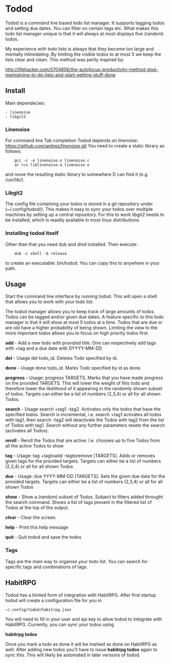# Todod

Todod is a command line based todo list manager. It supports tagging todos and setting due dates. You can filter on certain tags etc. What makes this todo list manager unique is that it will always at most displays five (random) todos.

My experience with todo lists is always that they become too large and mentally intimidating. By limiting the visible todos to at most 5 we keep the lists clear and clean. This method was partly inspired by:

http://lifehacker.com/5704856/the-autofocus-productivity-method-stop-maintaining-to-do-lists-and-start-getting-stuff-done

## Install

Main dependecies:

	- linenoise
	- libgit2

### Linenoise

For command line Tab completion Todod depends on linenoise: 
https://github.com/antirez/linenoise.git
You need to create a static library as follows:

		gcc -c -o linenoise.o linenoise.c
		ar rcs liblinenoise.a linenoise.o

and move the resulting static library to somewhere D can find it (e.g. /usr/lib/).

### Libgit2

The config file containing your todos is stored in a git repository under (~/.config/todod/). This makes it easy to sync your todos over multiple machines by setting up a central repository. For this to work libgit2 needs to be installed, which is readily available in most linux distributions.

### Installing todod itself

Other than that you need dub and dmd installed. Then execute:

		dub -c shell -b release

to create an executable: bin/todod. You can copy this to anywhere in your path.

## Usage

Start the command line interface by running todod. This will open a shell that allows you to work with your todo list.

The todod manager allows you to keep track of large amounts of todos. Todos can be tagged and/or given due dates. A feature specific to this todo manager is that it will show at most 5 todos at a time. Todos that are due or are old have a higher probability of being shown. Limiting the view to the more important todos allows you to focus on high priority todos first.

__add__ - Add a new todo with provided title. One can respectively add tags with +tag and a due date with DYYYY-MM-DD

__del__ - Usage del todo_id. Deletes Todo specified by id.

__done__ - Usage done todo_id. Marks Todo specified by id as done.

__progress__ - Usage: progress TARGETS. Marks that you have made progress on the provided TARGETS. This will lower the weight of this todo and therefore lower the likelihood of it appearing in the randomly shown subset of todos. Targets can either be a list of numbers (2,3,4) or all for all shown Todos.

__search__ - Usage search +tag1 -tag2. Activates only the todos that have the specified todos. Search is incremental, i.e. search +tag1 activates all todos with tag1, then search -tag2 will deactivate the Todos with tag2 from the list of Todos with tag1. Search without any further parameters resets the search (activates all Todos).

__reroll__ - Reroll the Todos that are active. I.e. chooses up to five Todos from all the active Todos to show

__tag__ - Usage: tag +tagtoadd -tagtoremove [TARGETS]. Adds or removes given tags for the provided targets. Targets can either be a list of numbers (2,3,4) or all for all shown Todos

__due__ - Usage: due YYYY-MM-DD [TARGETS]. Sets the given due date for the provided targets. Targets can either be a list of numbers (2,3,4) or all for all shown Todos

__show__ - Show a (random) subset of Todos. Subject to filters added throught the search command. Shows a list of tags present in the filtered list of Todos at the top of the output.

__clear__ - Clear the screen.

__help__ - Print this help message

__quit__ - Quit todod and save the todos

### Tags

Tags are the main way to organise your todo list. You can search for specific tags and combinations of tags.

## HabitRPG

Todod has a limited form of integration with HabitRPG. After first startup todod will create a configuration file for you in

    ~/.config/todod/habitrpg.json

You will need to fill in your user and api key to allow todod to integrate with HabitRPG. Currently, you can sync your todos using

__habitrpg todos__

Once you mark a todo as done it will be marked as done on HabitRPG as well. After adding new todos you'll have to issue __habitrpg todos__ again to sync this. This will likely be automated in later versions of todod.
